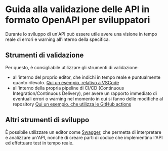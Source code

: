 # Guida alla validazione delle API in formato OpenAPI per sviluppatori

Durante lo sviluppo di un'API può essere utile avere una visione in tempo reale di errori e warning all'interno della specifica.

## Strumenti di validazione

Per questo, è consigliabile utilizzare gli strumenti di validazione:

* all'interno del proprio editor, che indichi in tempo reale e puntualmente quanto rilevato. [Qui un esempio, relativo a VSCode](docs/guida_validazione.md#secondo-metodo-lestensione-per-ide)
* all'interno della propria pipeline di CI/CD (Continuous Integration/Continuous Delivery), per avere un rapporto immediato di eventuali errori o warning nel momento in cui si fanno delle modifiche al repository
  [Qui un esempio, che utilizza le GitHub actions](doc/guida_validazione.md##quarto-metodo-github-action)

## Altri strumenti di sviluppo

È possibile utilizzare un editor come [Swagger](https://editor.swagger.io/), che permetta di interpretare e analizzare un'API, nonché di creare parti di codice che implementino l'API ed effettuare test in tempo reale.
